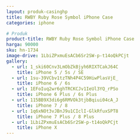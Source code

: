 ```yaml
---
layout: produk-casinghp
title: RWBY Ruby Rose Symbol iPhone Case
categories: iphone

# Produk
product-title: RWBY Ruby Rose Symbol iPhone Case
harga: 90000
sku: hn-1734
image-drive: 1LbiZPxmuEsACb6Sr2SW-p-t14oQkPCjt
gallery:
  - url: 1_ski60Cnv3LmObZkBjyh6RIXTCakJ64C
    title: iPhone 5 / 5s / SE
  - url: 1su-39VCbv1tzTNh4P4C59HiwPlasVjE_
    title: iPhone 6 / 6s
  - url: 1EFoIuq2wr6ghTRCKCJv1IeUl3YQ_rPSo
    title: iPhone 6 Plus / 6s Plus
  - url: 115BB9X3di6g6RMVOk3tjbBqiui04cA_J
    title: iPhone 7 / 8
  - url: 1q6xNOt3vJBnJ9u1CIclI-GlkRfuxSPT8
    title: iPhone 7 Plus / 8 Plus
  - url: 1LbiZPxmuEsACb6Sr2SW-p-t14oQkPCjt
    title: iPhone X
---
```

